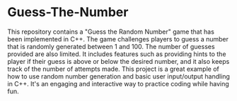 # Guess-The-Number
This repository contains a "Guess the Random Number" game that has been implemented in C++. The game challenges players to guess a number that is randomly generated between 1 and 100. The number of guesses provided are also limited. It includes features such as providing hints to the player if their guess is above or below the desired number, and it also keeps track of the number of attempts made. This project is a great example of how to use random number generation and basic user input/output handling in C++. It's an engaging and interactive way to practice coding while having fun.
